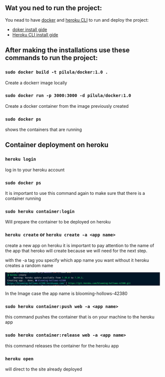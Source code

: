 ## Wat you ned to run the project:

You nead to have [docker](https://docs.docker.com/install/linux/docker-ce/ubuntu/) and [heroku CLI](https://devcenter.heroku.com/articles/heroku-cli#download-and-install) to run and deploy the project:

 - [doker install gide](https://docs.docker.com/install/linux/docker-ce/ubuntu/)
 - [Heroku CLI install gide](https://devcenter.heroku.com/articles/heroku-cli#download-and-install)

## After making the installations use these commands to run the project:

### `sudo docker build -t pilula/docker:1.0 .`

Create a dockerr image locally

### `sudo docker run -p 3000:3000 -d pilula/docker:1.0`

Create a docker container from the image previously created

### `sudo docker ps`

shows the containers that are running

## Container deployment on heroku

### `heroku login`

log in to your heroku account

### `sudo docker ps`

It is important to use this command again to make sure that there is a container running

### `sudo heroku container:login`

Will prepare the container to be deployed on heroku

### `heroku create` or `heroku create -a <app name>`

create a new app on heroku it is important to pay attention to the name of the app that heroko will create because we will need for the next step.

with the -a tag you specify which app name you want without it heroku creates a random name 

![Alt text](src/captura.png?raw=true "Optional Title")

In the Image case the app name is blooming-hollows-42380


### `sudo heroku container:push web -a <app name>`

this command pushes the container that is on your machine to the heroku app

### `sudo heroku container:release web -a <app name>`

this command releases the container for the heroku app

### `heroku open`

will direct to the site already deployed


